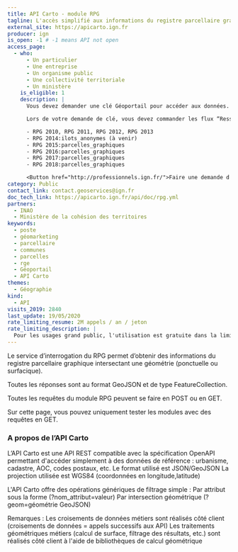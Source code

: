 ```yaml
---
title: API Carto - module RPG
tagline: L'accès simplifié aux informations du registre parcellaire graphique
external_site: https://apicarto.ign.fr
producer: ign
is_open: -1 # -1 means API not open
access_page:
  - who:
      - Un particulier
      - Une entreprise
      - Un organisme public
      - Une collectivité territoriale
      - Un ministère
    is_eligible: 1
    description: |
      Vous devez demander une clé Géoportail pour accéder aux données.

      Lors de votre demande de clé, vous devez commander les flux “Ressources WFS Géoportail - BD PARCELLAIRE®” suivant l'année désirée:

      - RPG 2010, RPG 2011, RPG 2012, RPG 2013
      - RPG 2014:ilots_anonymes (à venir)
      - RPG 2015:parcelles_graphiques
      - RPG 2016:parcelles_graphiques
      - RPG 2017:parcelles_graphiques
      - RPG 2018:parcelles_graphiques

      <Button href="http://professionnels.ign.fr/">Faire une demande d'accès</Button>
category: Public
contact_link: contact.geoservices@ign.fr
doc_tech_link: https://apicarto.ign.fr/api/doc/rpg.yml
partners:
  - INAO
  - Ministère de la cohésion des territoires
keywords:
  - poste
  - géomarketing
  - parcellaire
  - communes
  - parcelles
  - rge
  - Géoportail
  - API Carto
themes:
  - Géographie
kind:
  - API
visits_2019: 2840
last_update: 19/05/2020
rate_limiting_resume: 2M appels / an / jeton
rate_limiting_description: |
  Pour les usages grand public, l'utilisation est gratuite dans la limite de 2M requêtes par an (10 000 pour un usage professionnel).
---
```


Le service d’interrogation du RPG permet d’obtenir des informations du registre parcellaire graphique intersectant une géométrie (ponctuelle ou surfacique).

Toutes les réponses sont au format GeoJSON et de type FeatureCollection.

Toutes les requêtes du module RPG peuvent se faire en POST ou en GET.

Sur cette page, vous pouvez uniquement tester les modules avec des requêtes en GET.

### A propos de l’API Carto

L’API Carto est une API REST compatible avec la spécification OpenAPI permettant d'accéder simplement à des données de référence : urbanisme, cadastre, AOC, codes postaux, etc.
Le format utilisé est JSON/GeoJSON
La projection utilisée est WGS84 (coordonnées en longitude,latitude)

L'API Carto offre des opérations génériques de filtrage simple :
Par attribut sous la forme (?nom_attribut=valeur)
Par intersection géométrique (?geom=géométrie GeoJSON)

Remarques :
Les croisements de données métiers sont réalisés côté client (croisements de données = appels successifs aux API)
Les traitements géométriques métiers (calcul de surface, filtrage des résultats, etc.) sont réalisés côté client à l'aide de bibliothèques de calcul géométrique
